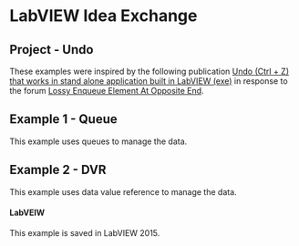 # LabVIEW Idea Exchange 

## Project - Undo
These examples were inspired by the following publication [Undo (Ctrl + Z) that works in stand alone application built in LabVIEW (exe)](https://forums.ni.com/t5/Example-Program-Drafts/Undo-Ctrl-Z-that-works-in-stand-alone-application-built-in/ta-p/3504823) in response to the forum [Lossy Enqueue Element At Opposite End](https://forums.ni.com/t5/LabVIEW-Idea-Exchange/Lossy-Enqueue-Element-At-Opposite-End/idi-p/3806238).

## Example 1 - Queue
This example uses queues to manage the data.

## Example 2 - DVR
This example uses data value reference to manage the data.

#### LabVEIW
This example is saved in LabVIEW 2015.